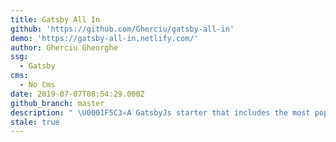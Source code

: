 ```yaml
---
title: Gatsby All In
github: 'https://github.com/Gherciu/gatsby-all-in'
demo: 'https://gatsby-all-in.netlify.com/'
author: Gherciu Gheorghe
ssg:
  - Gatsby
cms:
  - No Cms
date: 2019-07-07T08:54:29.000Z
github_branch: master
description: " \U0001F5C3⚛️A GatsbyJs starter that includes the most popular js libraries, already pre-configured and ready for use."
stale: true
---
```


